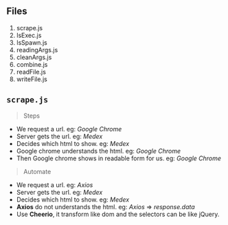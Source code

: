 ## Files

1. scrape.js
2. lsExec.js
3. lsSpawn.js
4. readingArgs.js
5. cleanArgs.js
6. combine.js
7. readFile.js
8. writeFile.js


## `scrape.js`

> Steps
* We request a url. eg: *Google Chrome*
* Server gets the url. eg: *Medex*
* Decides which html to show. eg: *Medex*
* Google chrome understands the html. eg: *Google Chrome*
* Then Google chrome shows in readable form for us. eg: *Google Chrome*

> Automate
* We request a url. eg: *Axios*
* Server gets the url. eg: *Medex*
* Decides which html to show. eg: *Medex*
* **Axios** do not understands the html. eg: *Axios* => *response.data*
* Use **Cheerio**, it transform like dom and the selectors can be like jQuery.